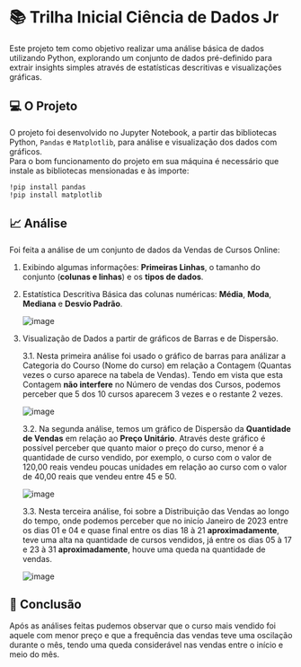 # 📚 Trilha Inicial Ciência de Dados Jr
Este projeto tem como objetivo realizar uma análise básica de dados utilizando Python, explorando um conjunto de dados pré-definido para extrair insights simples através de estatísticas descritivas e visualizações gráficas.

## 💻 O Projeto
O projeto foi desenvolvido no Jupyter Notebook, a partir das bibliotecas Python, `Pandas` e `Matplotlib`, para análise e visualização dos dados com gráficos.
<br>
Para o bom funcionamento do projeto em sua máquina é necessário que instale as bibliotecas mensionadas e às importe: 
```
!pip install pandas
!pip install matplotlib
```
## 📈 Análise
Foi feita a análise de um conjunto de dados da Vendas de Cursos Online:

1. Exibindo algumas informações: **Primeiras Linhas**, o tamanho do conjunto (**colunas e linhas**) e os **tipos de dados**.

2. Estatística Descritiva Básica das colunas numéricas: **Média**, **Moda**, **Mediana** e **Desvio Padrão**.
   <br>
   
    ![image](https://github.com/Lexarlab/TrilhaDados-CodigoCerto/assets/160747907/8e4ac74b-cb60-4ae8-97ee-05d9ae6bb1b2)

3. Visualização de Dados a partir de gráficos de Barras e de Dispersão.
   <br>
   
   3.1. Nesta primeira análise foi usado o gráfico de barras para análizar a Categoria do Courso (Nome do curso) em relação a Contagem (Quantas vezes o curso aparece na tabela de Vendas). Tendo em vista que esta Contagem **não interfere** no Número de vendas dos Cursos, podemos perceber que 5 dos 10 cursos aparecem 3 vezes e o restante 2 vezes.
   <br>
   
   ![image](https://github.com/Lexarlab/TrilhaDados-CodigoCerto/assets/160747907/3a9e3f0f-2b48-4d89-9e97-8234d06e5ed0)
   <br>
   
   3.2. Na segunda análise, temos um gráfico de Dispersão da **Quantidade de Vendas** em relação ao **Preço Unitário**. Através deste gráfico é possível perceber que quanto maior o preço do curso, menor é a quantidade de curso vendido, por exemplo, o curso com o valor de 120,00 reais vendeu poucas unidades em relação ao curso com o valor de 40,00 reais que vendeu entre 45 e 50.
   <br>
   
   ![image](https://github.com/Lexarlab/TrilhaDados-CodigoCerto/assets/160747907/76544f20-3b81-4654-8229-adb58fcb8143)
   <br>

   3.3. Nesta terceira análise, foi sobre a Distribuição das Vendas ao longo do tempo, onde podemos perceber que no inicío Janeiro de 2023 entre os dias 01 e 04 e quase final entre os dias 18 à 21 **aproximadamente**, teve uma alta na quantidade de cursos vendidos, já entre os dias 05 à 17 e 23 à 31 **aproximadamente**, houve uma queda na quantidade de vendas.
   <br>
   
   ![image](https://github.com/Lexarlab/TrilhaDados-CodigoCerto/assets/160747907/8a4f2743-fe18-4bb9-a025-1f0ab67cdba1)

## 📝 Conclusão

Após as análises feitas pudemos observar que o curso mais vendido foi aquele com menor preço e que a frequência das vendas teve uma oscilação durante o mês, tendo uma queda considerável nas vendas entre o início e meio do mês.

